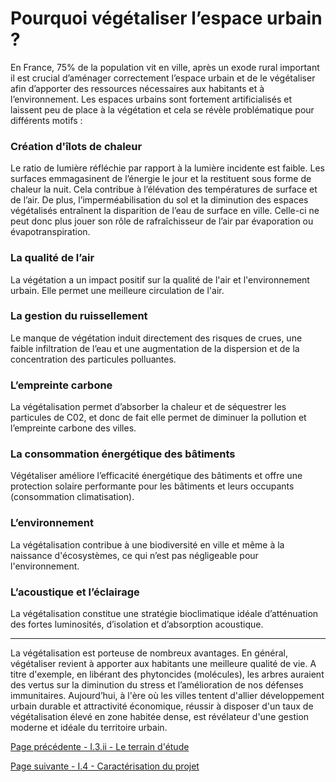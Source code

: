 # Pourquoi végétaliser l’espace urbain ? 

En France, 75% de la population vit en ville, après un exode rural important il est crucial d’aménager correctement l’espace urbain et de le végétaliser afin d’apporter des ressources nécessaires aux habitants et à l’environnement. 
Les espaces urbains sont fortement artificialisés et laissent peu de place à la végétation et cela se révèle problématique pour différents motifs :



### Création d'îlots de chaleur 

Le ratio de lumière réfléchie par rapport à la lumière incidente est faible. Les surfaces emmagasinent de l’énergie le jour et la restituent sous forme de chaleur la nuit. Cela contribue à l’élévation des températures de surface et de l’air. De plus, l’imperméabilisation du sol et la diminution des espaces végétalisés entraînent la disparition de l’eau de surface en ville. Celle-ci ne peut donc plus jouer son rôle de rafraîchisseur de l’air par évaporation ou évapotranspiration.



### La qualité de l’air

La végétation a un impact positif sur la qualité de l'air et l'environnement urbain. Elle permet une meilleure circulation de l'air.



### La gestion du ruissellement

Le manque de végétation induit directement des risques de crues, une faible infiltration de l’eau et une augmentation de la dispersion et de la concentration des particules polluantes. 



### L’empreinte carbone

La végétalisation permet d’absorber la chaleur et de séquestrer les particules de C02, et donc de fait elle permet de diminuer la pollution et l’empreinte carbone des villes.



### La consommation énergétique des bâtiments

Végétaliser améliore l’efficacité énergétique des bâtiments et offre une protection solaire performante pour les bâtiments et leurs occupants (consommation climatisation). 



### L’environnement 

La végétalisation contribue à une biodiversité en ville et même à la naissance d'écosystèmes, ce qui n’est pas négligeable pour l'environnement. 



### L’acoustique et l’éclairage

La végétalisation constitue une stratégie bioclimatique idéale d’atténuation des fortes luminosités, d’isolation et d’absorption acoustique. 


***


La végétalisation est porteuse de nombreux avantages. En général, végétaliser revient à apporter aux habitants une meilleure qualité de vie. A titre d'exemple, en libérant des phytoncides (molécules), les arbres auraient des vertus sur la diminution du stress et l’amélioration de nos défenses immunitaires. Aujourd’hui, à l'ère où les villes tentent d'allier développement urbain durable et attractivité économique, réussir à disposer d'un taux de végétalisation élevé en zone habitée dense, est révélateur d'une gestion moderne et idéale du territoire urbain. 
 




[Page précédente - I.3.ii - Le terrain d'étude](Geonum_20_Territoire_etude)

[Page suivante - I.4 - Caractérisation du projet](Geonum_20_Caractérisation_projet)